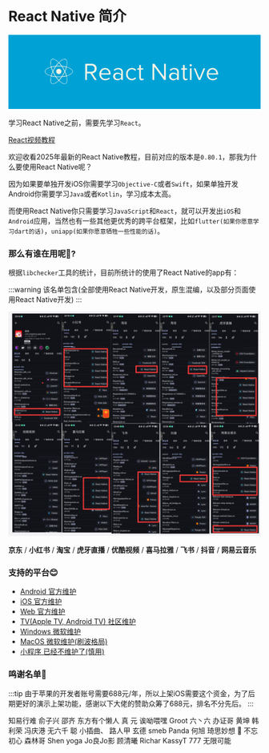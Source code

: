 # React Native 简介

![React Native Logo](./images/logo.jpg)

学习React Native之前，需要先学习`React`。

[React视频教程](https://www.bilibili.com/video/BV1mcpPeMETt/?spm_id_from=333.1387.homepage.video_card.click)

欢迎收看2025年最新的React Native教程，目前对应的版本是`0.80.1`，那我为什么要使用React Native呢？

因为如果要单独开发iOS你需要学习`Objective-C`或者`Swift`，如果单独开发Android你需要学习`Java`或者`Kotlin`，学习成本太高。

而使用React Native你只需要学习`JavaScript`和`React`，就可以开发出`iOS`和`Android`应用，当然也有一些其他更优秀的跨平台框架，比如`flutter(如果你愿意学习dart的话)`，`uniapp(如果你愿意牺牲一些性能的话)`。    

### 那么有谁在用呢🤔?

根据`libchecker`工具的统计，目前所统计的使用了React Native的app有：

:::warning
该名单包含(全部使用React Native开发，原生混编，以及部分页面使用React Native开发)
:::

![React Native App List](./images/user.jpg)

**京东** /  **小红书** / **淘宝** / **虎牙直播** / **优酷视频** / **喜马拉雅** / **飞书** / **抖音** / **网易云音乐**


### 支持的平台😊

- [Android 官方维护](https://reactnative.dev/docs/set-up-your-environment?os=windows&platform=android)
- [iOS 官方维护](https://reactnative.dev/docs/set-up-your-environment?os=macos&platform=ios)
- [Web 官方维护](https://reactnative.dev/docs/getting-started)
- [TV(Apple TV, Android TV) 社区维护](https://github.com/react-native-tvos/react-native-tvos/wiki)
- [Windows 微软维护](https://microsoft.github.io/react-native-windows/)
- [MacOS 微软维护(刷波格局)](https://microsoft.github.io/react-native-macos/)
- [小程序 已经不维护了(慎用)](https://areslabs.github.io/alita/)

### 鸣谢名单🙏

:::tip
由于苹果的开发者账号需要688元/年，所以上架iOS需要这个资金，为了后期更好的演示上架功能，感谢以下大佬的赞助众筹了688元，排名不分先后。
:::

<div class="thanks-tags">
  <span>知易行难</span>
  <span>俞子兴</span>
  <span>邵齐</span>
  <span>东方有个懒人</span>
  <span>真</span>
  <span>元</span>
  <span>诶呦喂嘿</span>
  <span>Groot</span>
  <span>六丶六</span>
  <span>办证哥</span>
  <span>黄坤</span>
  <span>韩利荣</span>
  <span>冯庆港</span>
  <span>无六千</span>
  <span>聪</span>
  <span>小插曲、</span>
  <span>路人甲</span>
  <span>玄德</span>
  <span>smeb</span>
  <span>Panda</span>
  <span>何旭</span>
  <span>琦思妙想</span>
  <span>🔆</span>
  <span>不忘初心</span>
  <span>森林哥</span>
  <span>Shen</span>
  <span>yoga</span>
  <span>Jo良Jo影</span>
  <span>顾清曦</span>
  <span>Richar</span>
  <span>KassyT</span>
  <span>777</span>
  <span>无限可能</span>
</div>










